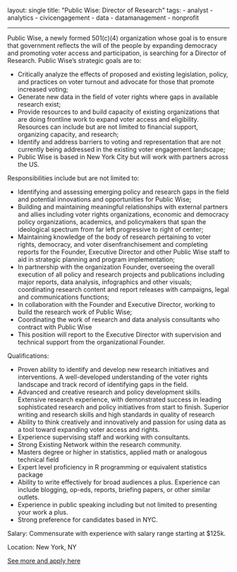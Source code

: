 layout: single
title:  "Public Wise: Director of Research"
tags: 
    - analyst
    - analytics
    - civicengagement
    - data
    - datamanagement
    - nonprofit
  
---
Public Wise, a newly formed 501(c)(4) organization whose goal is to ensure that government reflects the will of the people by expanding democracy and promoting voter access and participation, is searching for a Director of Research. Public Wise’s strategic goals are to:  

* Critically analyze the effects of proposed and existing legislation, policy, and practices on voter turnout and advocate for those that promote increased voting;  
* Generate new data in the field of voter rights where gaps in available research exist;  
* Provide resources to and build capacity of existing organizations that are doing frontline work to expand voter access and eligibility. Resources can include but are not limited to financial support, organizing capacity, and research;  
* Identify and address barriers to voting and representation that are not currently being addressed in the existing voter engagement landscape;  
* Public Wise is based in New York City but will work with partners across the US.  


Responsibilities include but are not limited to:  

* Identifying and assessing emerging policy and research gaps in the field and potential innovations and opportunities for Public Wise; 
* Building and maintaining meaningful relationships with external partners and allies including voter rights organizations, economic and democracy policy organizations, academics, and policymakers that span the ideological spectrum from far left progressive to right of center;  
* Maintaining knowledge of the body of research pertaining to voter rights, democracy, and voter disenfranchisement and completing reports for the Founder, Executive Director and other Public Wise staff to aid in strategic planning and program implementation;  
* In partnership with the organization Founder, overseeing the overall execution of all policy and research projects and publications including major reports, data analysis, infographics and other visuals; coordinating research content and report releases with campaigns, legal and communications functions; 
* In collaboration with the Founder and Executive Director, working to build the research work of Public Wise; 
* Coordinating the work of research and data analysis consultants who contract with Public Wise  
* This position will report to the Executive Director with supervision and technical support from the organizational Founder.  


Qualifications: 

* Proven ability to identify and develop new research initiatives and interventions. A well-developed understanding of the voter rights landscape and track record of identifying gaps in the field.   
* Advanced and creative research and policy development skills. Extensive research experience, with demonstrated success in leading sophisticated research and policy initiatives from start to finish. Superior writing and research skills and high standards in quality of research  
* Ability to think creatively and innovatively and passion for using data as a tool toward expanding voter access and rights.  
* Experience supervising staff and working with consultants. 
* Strong Existing Network within the research community. 
* Masters degree or higher in statistics, applied math or analogous technical field 
* Expert level proficiency in R programming or equivalent statistics package 
* Ability to write effectively for broad audiences a plus. Experience can include blogging, op-eds, reports, briefing papers, or other similar outlets. 
* Experience in public speaking including but not limited to presenting your work a plus. 
* Strong preference for candidates based in NYC. 


Salary: Commensurate with experience with salary range starting at $125k. 

Location: New York, NY

[See more and apply here](https://www.linkedin.com/jobs/search/?currentJobId=1684967292)
